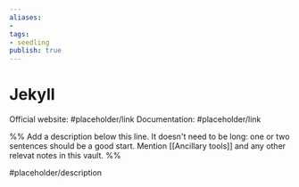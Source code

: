 ```yaml
---
aliases: 
- 
tags:
- seedling
publish: true
---
```


# Jekyll

Official website: #placeholder/link 
Documentation: #placeholder/link 

%% Add a description below this line. It doesn't need to be long: one or two sentences should be a good start. Mention [[Ancillary tools]] and any other relevat notes in this vault. %%

#placeholder/description 
